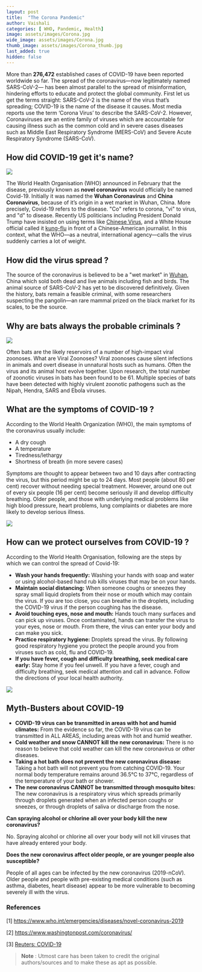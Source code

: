 ```yaml
---
layout: post
title:  "The Corona Pandemic"
author: Vaishali
categories: [ WHO, Pandemic, Health]
image: assets/images/Corona.jpg
wide_image: assets/images/Corona.jpg
thumb_image: assets/images/Corona_thumb.jpg
last_added: true
hidden: false
---
```

More than **276,472** established cases of COVID-19 have been reported worldwide so far. The spread of the coronavirus—now legitimately named SARS-CoV-2— has been almost parallel to the spread of misinformation, hindering efforts to educate and protect the global community. First let us get the terms straight: SARS-CoV-2 is the name of the virus that’s spreading; COVID-19 is the name of the disease it causes. Most media reports use the term ‘Corona Virus’ to describe the SARS-CoV-2. However, Coronaviruses are an entire family of viruses which are accountable for causing illness such as the common cold and in severe cases diseases such as Middle East Respiratory Syndrome (MERS-CoV) and Severe Acute Respiratory Syndrome (SARS-CoV).


## How did COVID-19 get it's name?
![](https://github.com/monsij/insight/raw/master/assets/images/corona2.jpg)

The World Health Organisation (WHO) announced in February that the disease, previously known as **novel coronavirus** would officially be named Covid-19.  Initially it was named the **Wuhan Coronavirus** and **China Coronavirus**, because of it’s origin in a wet market in Wuhan, China.
More precisely, Covid-19 refers to the disease. "Co" refers to corona, "vi" to virus, and "d" to disease. Recently US politicians including President Donald Trump have insisted on using terms like <a href="https://qz.com/1819704/us-and-china-in-a-nasty-war-of-words-over-coronavirus/" target="_blank"> Chinese Virus</a>, and a White House official called it <a href="https://twitter.com/weijia/status/1239923246801334283?ref_src=twsrc%5Egoogle%7Ctwcamp%5Enews%7Ctwgr%5Etweet" target="_blank">kung-flu</a> in front of a Chinese-American journalist. In this context, what the WHO—as a neutral, international agency—calls the virus suddenly carries a lot of weight.


## How did the virus spread ?

The source of the coronavirus is believed to be a "wet market" in <a href="https://www.telegraph.co.uk/news/2020/01/23/inside-wuhan-ground-zero-coronavirus-epidemic/" target="_blank">Wuhan</a>, China which sold both dead and live animals including fish and birds. The animal source of SARS-CoV-2 has yet to be discovered definitively. Given the history, bats remain a feasible criminal, with some researchers suspecting the pangolin—an rare mammal prized on the black market for its scales, to be the source.



## Why are bats always the probable criminals ?
![](https://github.com/monsij/insight/raw/master/assets/images/corona3.jpg)

Often bats are the likely reservoirs of a number of high-impact viral zoonoses. What are Viral Zoonoses? Viral zoonoses cause silent infections in animals and overt disease in unnatural hosts such as humans. Often the virus and its animal host evolve together. Upon research, the total number of zoonotic viruses in bats has been found to be 61. Multiple species of bats have been detected with highly virulent zoonotic pathogens such as the Nipah, Hendra, SARS and Ebola viruses.  

## What are the symptoms of COVID-19 ?

According to the World Health Organization (WHO), the main symptoms of the coronavirus
usually include:
- A dry cough
- A temperature
- Tiredness/lethargy
- Shortness of breath (in more severe cases)

Symptoms are thought to appear between two and 10 days after contracting the virus, but this period might be up to 24 days. Most people (about 80 per cent)  recover without needing special treatment. However, around one out of every six people (16 per cent) become seriously ill and develop difficulty breathing. Older people, and those with underlying medical problems like high blood pressure, heart problems, lung complaints or diabetes are more likely to develop serious illness.


![](https://github.com/monsij/insight/raw/master/assets/images/corona4.jpg)


## How can we protect ourselves from COVID-19 ?

According to the World Health Organisation, following are the steps by which we can control the
spread of Covid-19:

- **Wash your hands frequently:** Washing your hands with soap and water or using
alcohol-based hand rub kills viruses that may be on your hands.
- **Maintain social distancing:** When someone coughs or sneezes they spray small liquid
droplets from their nose or mouth which may contain the virus. If you are too close, you
can breathe in the droplets, including the COVID-19 virus if the person coughing has the
disease.
- **Avoid touching eyes, nose and mouth:** Hands touch many surfaces and can pick up
viruses. Once contaminated, hands can transfer the virus to your eyes, nose or mouth.
From there, the virus can enter your body and can make you sick.
- **Practice respiratory hygiene:** Droplets spread the virus. By following good respiratory
hygiene you protect the people around you from viruses such as cold, flu and COVID-19.
- **If you have fever, cough and difficulty breathing, seek medical care early:** Stay
home if you feel unwell. If you have a fever, cough and difficulty breathing, seek medical
attention and call in advance. Follow the directions of your local health authority.

![](https://github.com/monsij/insight/raw/master/assets/images/corona5.jpg)

## Myth-Busters about COVID-19

- **COVID-19 virus can be transmitted in areas with hot and humid climates:** From
the evidence so far, the COVID-19 virus can be transmitted in ALL AREAS, including areas
with hot and humid weather.
- **Cold weather and snow CANNOT kill the new coronavirus:** There is no reason to
believe that cold weather can kill the new coronavirus or other diseases.
- **Taking a hot bath does not prevent the new coronavirus disease:** Taking a hot
bath will not prevent you from catching COVID-19. Your normal body temperature remains
around 36.5°C to 37°C, regardless of the temperature of your bath or shower.
- **The new coronavirus CANNOT be transmitted through mosquito bites:** The new
coronavirus is a respiratory virus which spreads primarily through droplets generated when an infected person coughs or sneezes, or through droplets of saliva or discharge
from the nose.

**Can spraying alcohol or chlorine all over your body kill the new coronavirus?**

No. Spraying alcohol or chlorine all over your body will not kill viruses that have already
entered your body.

**Does the new coronavirus affect older people, or are younger people also
susceptible?**

People of all ages can be infected by the new coronavirus (2019-nCoV). Older people and
people with pre-existing medical conditions (such as asthma, diabetes, heart disease) appear
to be more vulnerable to becoming severely ill with the virus.

### References

[1] <a href="https://www.who.int/emergencies/diseases/novel-coronavirus-2019" target="_blank">https://www.who.int/emergencies/diseases/novel-coronavirus-2019</a>

[2] <a href="https://www.washingtonpost.com/coronavirus/" target="_blank">https://www.washingtonpost.com/coronavirus/</a>

[3] <a href="https://www.reuters.com/article/us-health-coronavirus-snapshot/what-you-need-to-know-about-the-coronavirus-idUSKBN21D1NK" target="_blank">Reuters: COVID-19</a>


> **Note** :
Utmost care has been taken to credit the original authors/sources and to make these as apt as possible.
